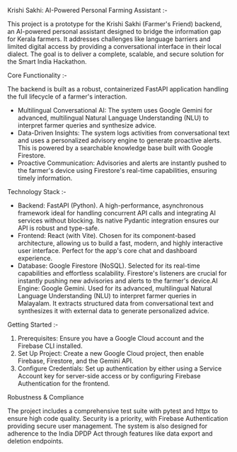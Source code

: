 Krishi Sakhi: AI-Powered Personal Farming Assistant :-

This project is a prototype for the Krishi Sakhi (Farmer's Friend) backend, an AI-powered personal assistant designed to bridge the information gap for Kerala farmers. 
It addresses challenges like language barriers and limited digital access by providing a conversational interface in their local dialect. 
The goal is to deliver a complete, scalable, and secure solution for the Smart India Hackathon.

Core Functionality :-

The backend is built as a robust, containerized FastAPI application handling the full lifecycle of a farmer's interaction.

* Multilingual Conversational AI: The system uses Google Gemini for advanced, multilingual Natural Language Understanding (NLU) to interpret farmer queries and synthesize advice.
* Data-Driven Insights: The system logs activities from conversational text and uses a personalized advisory engine to generate proactive alerts. This is powered by a searchable knowledge base built with Google Firestore.
* Proactive Communication: Advisories and alerts are instantly pushed to the farmer's device using Firestore's real-time capabilities, ensuring timely information.

Technology Stack :-

* Backend: FastAPI (Python). A high-performance, asynchronous framework ideal for handling concurrent API calls and integrating AI services without blocking. Its native Pydantic integration ensures our API is robust and type-safe.
* Frontend: React (with Vite). Chosen for its component-based architecture, allowing us to build a fast, modern, and highly interactive user interface. Perfect for the app's core chat and dashboard experience.
* Database: Google Firestore (NoSQL). Selected for its real-time capabilities and effortless scalability. Firestore's listeners are crucial for instantly pushing new advisories and alerts to the farmer's device.AI Engine: Google Gemini. Used for its advanced, multilingual Natural Language Understanding (NLU) to interpret farmer queries in Malayalam. It extracts structured data from conversational text and synthesizes it with external data to generate personalized advice.

Getting Started :-

1. Prerequisites: Ensure you have a Google Cloud account and the Firebase CLI installed.
2. Set Up Project: Create a new Google Cloud project, then enable Firebase, Firestore, and the Gemini API.
3. Configure Credentials: Set up authentication by either using a Service Account key for server-side access or by configuring Firebase Authentication for the frontend.

Robustness & Compliance

The project includes a comprehensive test suite with pytest and httpx to ensure high code quality. Security is a priority, with Firebase Authentication providing secure user management.
The system is also designed for adherence to the India DPDP Act through features like data export and deletion endpoints.
